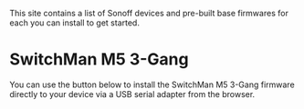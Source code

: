 This site contains a list of Sonoff devices and pre-built base firmwares for each you can install to get started.

# SwitchMan M5 3-Gang

You can use the button below to install the SwitchMan M5 3-Gang firmware directly to your device via a USB serial adapter from the browser.

<esp-web-install-button manifest="./switchman-m5-3-gang-manifest.json"></esp-web-install-button>

<script type="module" src="https://unpkg.com/esp-web-tools@5.2.0/dist/web/install-button.js?module"></script>
